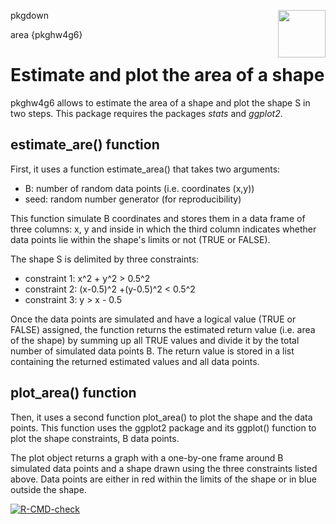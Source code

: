 pkgdown <img src="pkghw4g6/man/figures/logo.png" align="right" height=76 width=76 /> 

area {pkghw4g6}

# Estimate and plot the area of a shape

pkghw4g6 allows to estimate the area of a shape and plot the shape S in two steps. This package requires the packages *stats* and *ggplot2*.

## estimate_are() function

First, it uses a function estimate_area() that takes two arguments: 

- B: number of random data points (i.e. coordinates (x,y))
- seed: random number generator (for reproducibility)

This function simulate B coordinates and stores them in a data frame of three columns: x, y and inside in which the third column indicates whether data points lie within the shape's limits or not (TRUE or FALSE).

The shape S is delimited by three constraints:

- constraint 1: x^2 + y^2 > 0.5^2
- constraint 2: (x-0.5)^2 +(y-0.5)^2 < 0.5^2
- constraint 3: y > x - 0.5

Once the data points are simulated and have a logical value (TRUE or FALSE) assigned, the function returns the estimated return value (i.e. area of the shape) by summing up all TRUE values and divide it by the total number of simulated data points B. The return value is stored in a list containing the returned estimated values and all data points. 

## plot_area() function

Then, it uses a second function plot_area() to plot the shape and the data points. This function uses the ggplot2 package and its ggplot() function to plot the shape constraints, B data points.

The plot object returns a graph with a one-by-one frame around B simulated data points and a shape drawn using the three constraints listed above. Data points are either in red within the limits of the shape or in blue outside the shape. 

[![R-CMD-check](https://github.com/ptds2021/pkghw4g6/workflows/R-CMD-check/badge.svg)](https://github.com/ptds2021/pkghw4g6/actions)
